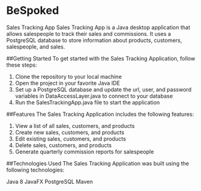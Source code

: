 # BeSpoked

Sales Tracking App
Sales Tracking App is a Java desktop application that allows salespeople to track their sales and commissions. It uses a PostgreSQL database to store information about products, customers, salespeople, and sales.


##Getting Started
To get started with the Sales Tracking Application, follow these steps:

1. Clone the repository to your local machine
2. Open the project in your favorite Java IDE
3. Set up a PostgreSQL database and update the url, user, and password variables in DataAccessLayer.java to connect to your database
4. Run the SalesTrackingApp.java file to start the application

##Features
The Sales Tracking Application includes the following features:

1. View a list of all sales, customers, and products
2. Create new sales, customers, and products
3. Edit existing sales, customers, and products
4. Delete sales, customers, and products
5. Generate quarterly commission reports for salespeople

##Technologies Used
The Sales Tracking Application was built using the following technologies:

Java 8
JavaFX
PostgreSQL
Maven

